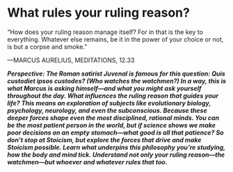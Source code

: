 # What rules your ruling reason?

“How does your ruling reason manage itself? For in that is the key
to everything. Whatever else remains, be it in the power of your
choice or not, is but a corpse and smoke.”

—MARCUS AURELIUS, MEDITATIONS, 12.33

***Perspective: The Roman satirist Juvenal is famous for this question: Quis custodiet ipsos custodes? (Who watches the watchmen?) In a way, this is what Marcus is asking himself—and what you might ask yourself throughout the day. What influences the ruling reason that guides your life? This means an exploration of subjects like evolutionary biology, psychology, neurology, and even the subconscious. Because these deeper forces shape even the most disciplined, rational minds. You can be the most patient person in the world, but if science shows we make poor decisions on an empty stomach—what good is all that patience? So don’t stop at Stoicism, but explore the forces that drive and make Stoicism possible. Learn what underpins this philosophy you’re studying, how the body and mind tick. Understand not only your ruling reason—the watchmen—but whoever and whatever rules that too.***